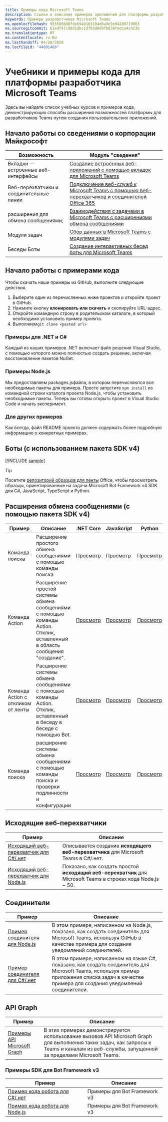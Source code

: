 ```yaml
---
title: Примеры кода Microsoft Teams
description: Ссылки и описания примеров приложений для платформы разработчика Microsoft Teams
keywords: Примеры разработчиков Microsoft Teams
ms.openlocfilehash: 955588608fde694b163104d0a9e9e94289719003
ms.sourcegitcommit: 61edf47c9dd1dbc1df03d0d9fb83bfedca4c423b
ms.translationtype: MT
ms.contentlocale: ru-RU
ms.lasthandoff: 04/28/2020
ms.locfileid: "44801488"
---
```

# <a name="tutorials-and-code-samples-for-the-microsoft-teams-developer-platform"></a>Учебники и примеры кода для платформы разработчика Microsoft Teams

Здесь вы найдете список учебных курсов и примеров кода, демонстрирующих способы расширения возможностей платформы для разработчиков Teams путем создания пользовательских приложений.

## <a name="getting-started-with-microsoft-learn"></a>Начало работы со сведениями о корпорации Майкрософт

| Возможность| Модуль "сведения"|
|--------|-------------|
| Вкладки — встроенные веб-интерфейсы  |  [Создание встроенных веб-приложений с помощью вкладок для Microsoft Teams](https://docs.microsoft.com/learn/modules/embedded-web-experiences/) |
| Веб-перехватчики и соединительные линии  |  [Подключение веб-служб к Microsoft Teams с помощью веб-перехватчиков и соединителей Office 365](https://docs.microsoft.com/learn/modules/msteams-webhooks-connectors/) |
|расширения для обмена сообщениями;  | [Взаимодействия с задачами в Microsoft Teams с расширениями обмена сообщениями](https://docs.microsoft.com/learn/modules/msteams-messaging-extensions/)  |
| Модули задач |  [Сбор данных в Microsoft Teams с модулями задач](https://docs.microsoft.com/learn/modules/msteams-task-modules/) |
| Беседы Боты  | [Создание интерактивных бесед боты для Microsoft Teams](https://docs.microsoft.com/learn/modules/msteams-conversation-bots/)  |

## <a name="getting-started-with-code-samples"></a>Начало работы с примерами кода

Чтобы скачать наши примеры из GitHub, выполните следующие действия.

1. Выберите один из перечисленных ниже проектов и откройте проект в GitHub.
2. Нажмите кнопку **клонировать или скачать** и скопируйте URL-адрес.
3. Откройте командную строку в родительском каталоге, в который необходимо установить пример проекта.
4. Выполняем`git clone <pasted url>`

### <a name="for-netc-samples"></a>Примеры для .NET и C#

Каждый из наших примеров .NET включает файл решения Visual Studio, с помощью которого можно полностью создать решение, включая восстановление пакетов NuGet.

### <a name="for-nodejs-samples"></a>Примеры Node.js

Мы предоставляем packages.jsфайла, в котором перечисляются все необходимые пакеты для примера. Просто запустите `npm install` из командной строки каталога проекта Node.js, чтобы установить необходимые пакеты. Теперь вы готовы открыть проект в Visual Studio Code и начать эксперимент.

### <a name="for-other-samples"></a>Для других примеров

Как всегда, файл README проекта должен содержать более подробную информацию о конкретных примерах.

## <a name="bots-using-the-v4-sdk"></a>Боты (с использованием пакета SDK v4)

[!INCLUDE [sample](~/includes/bots/teams-bot-samples.md)]

>[!TIP]
>Посетите [репозиторий образцов для ленты](https://github.com/Microsoft/BotBuilder-Samples) Office, чтобы просмотреть образцы, ориентированные на задачи Microsoft Bot Framework v4 SDK для C#, JavaScript, TypeScript и Python.

## <a name="messaging-extensions-using-the-v4-sdk"></a>Расширения обмена сообщениями (с помощью пакета SDK v4)

| Пример | Описание | .NET Core | JavaScript | Python|
|--------|------------- |---|---|----|
| Команда поиска | Расширение простого обмена сообщениями с помощью команды поиска | [Просмотр](https://github.com/microsoft/BotBuilder-Samples/tree/master/samples/csharp_dotnetcore/50.teams-messaging-extensions-search)| [Просмотр](https://github.com/microsoft/BotBuilder-Samples/tree/master/samples/javascript_nodejs/50.teams-messaging-extensions-search)|[Просмотр](https://github.com/microsoft/BotBuilder-Samples/tree/master/samples/python/50.teams-messaging-extension-search)|
| Команда Action | Расширение простой системы обмена сообщениями с помощью команды Action. Отклик, вставленный в область сообщения "создание". | [Просмотр](https://github.com/microsoft/BotBuilder-Samples/tree/master/samples/csharp_dotnetcore/51.teams-messaging-extensions-action)|[Просмотр](https://github.com/microsoft/BotBuilder-Samples/tree/master/samples/javascript_nodejs/51.teams-messaging-extensions-action)|[Просмотр](https://github.com/microsoft/BotBuilder-Samples/tree/master/samples/python/51.teams-messaging-extensions-action)|
| Команда Action с откликом от ленты | Расширение системы обмена сообщениями с помощью команды Action. Отклик, вставленный в беседу в беседе с помощью Bot. | [Просмотр](https://github.com/microsoft/BotBuilder-Samples/tree/master/samples/csharp_dotnetcore/53.teams-messaging-extensions-action-preview)|[Просмотр](https://github.com/microsoft/BotBuilder-Samples/tree/master/samples/javascript_nodejs/53.teams-messaging-extensions-action-preview)|[Просмотр](https://github.com/microsoft/BotBuilder-Samples/tree/master/samples/python/53.teams-messaging-extensions-action-preview)|
| Команда поиска | расширение системы обмена сообщениями с помощью команды поиска и проверки подлинности и конфигурации | [Просмотр](https://github.com/microsoft/BotBuilder-Samples/tree/master/samples/csharp_dotnetcore/52.teams-messaging-extensions-search-auth-config)| [Просмотр](https://github.com/microsoft/BotBuilder-Samples/tree/master/samples/javascript_nodejs/52.teams-messaging-extensions-search-auth-config)|[Просмотр](https://github.com/microsoft/BotBuilder-Samples/tree/master/samples/python/52.teams-messaging-extensions-search-auth-config)|

## <a name="outgoing-webhooks"></a>Исходящие веб-перехватчики

| Пример | Описание
|--------|-------------
| [Исходящий веб-перехватчик для C#/.нет](https://github.com/OfficeDev/microsoft-teams-sample-outgoing-webhook) | Описывается создание **исходящего веб-перехватчика** для Microsoft Teams в C#/.нет.
| [Исходящий веб-перехватчик для Node.js](https://github.com/OfficeDev/msteams-samples-outgoing-webhook-nodejs) | Показано, как создать простой **исходящий веб-перехватчик** для Microsoft Teams в строках кода Node.js ~ 50.

## <a name="connectors"></a>Соединители

| Пример | Описание
|--------|-------------
| [Пример соединителя для Node.js](https://github.com/OfficeDev/microsoft-teams-sample-connector-nodejs) | В этом примере, написанном на Node.js, показано, как создать соединитель для Microsoft Teams, используя GitHub в качестве примера для создания уведомлений соединителей.
| [Пример соединителя для C#/.нет](https://github.com/OfficeDev/microsoft-teams-sample-connector-csharp) | В этом примере, написанном на языке C#, показано, как создать соединитель для Microsoft Teams, используя пример приложения списка задач в качестве примера для создания уведомлений соединителей.

## <a name="graph-api"></a>API Graph

| Пример | Описание
|--------|-------------
| [Примеры API Microsoft Graph](https://github.com/OfficeDev/microsoft-teams-sample-graph) | В этих примерах демонстрируется использование вызовов API Microsoft Graph для выполнения таких задач, как запросы к Teams и каналам из веб-службы, запущенной за пределами Microsoft Teams.

### <a name="bot-framework-sdk-v3-samples"></a>Примеры SDK для Bot Framework v3

| Пример | Описание |
|--------|------------- |
| [Пример кода робота для C#/.нет](https://github.com/OfficeDev/BotBuilder-MicrosoftTeams/tree/master/CSharp/Samples/Microsoft.Bot.Connector.Teams.SampleBot) | Примеры для Bot Framework v3|
| [Пример кода робота для Node.js](https://github.com/OfficeDev/BotBuilder-MicrosoftTeams/tree/master/Node/samples) | Примеры для Bot Framework v3 |
